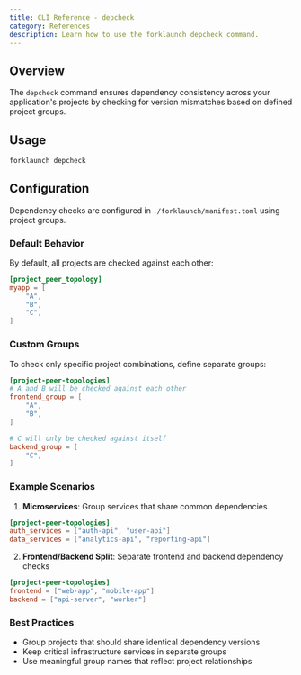 ```yaml
---
title: CLI Reference - depcheck
category: References
description: Learn how to use the forklaunch depcheck command.
---
```


## Overview

The `depcheck` command ensures dependency consistency across your application's projects by checking for version mismatches based on defined project groups.

## Usage

```bash
forklaunch depcheck
```

## Configuration

Dependency checks are configured in `./forklaunch/manifest.toml` using project groups.

### Default Behavior

By default, all projects are checked against each other:

```toml
[project_peer_topology]
myapp = [
    "A",
    "B",
    "C",
]
```

### Custom Groups

To check only specific project combinations, define separate groups:

```toml
[project-peer-topologies]
# A and B will be checked against each other
frontend_group = [
    "A",
    "B",
]

# C will only be checked against itself
backend_group = [
    "C",
]
```

### Example Scenarios

1. **Microservices**: Group services that share common dependencies
```toml
[project-peer-topologies]
auth_services = ["auth-api", "user-api"]
data_services = ["analytics-api", "reporting-api"]
```

2. **Frontend/Backend Split**: Separate frontend and backend dependency checks
```toml
[project-peer-topologies]
frontend = ["web-app", "mobile-app"]
backend = ["api-server", "worker"]
```

### Best Practices

- Group projects that should share identical dependency versions
- Keep critical infrastructure services in separate groups
- Use meaningful group names that reflect project relationships
